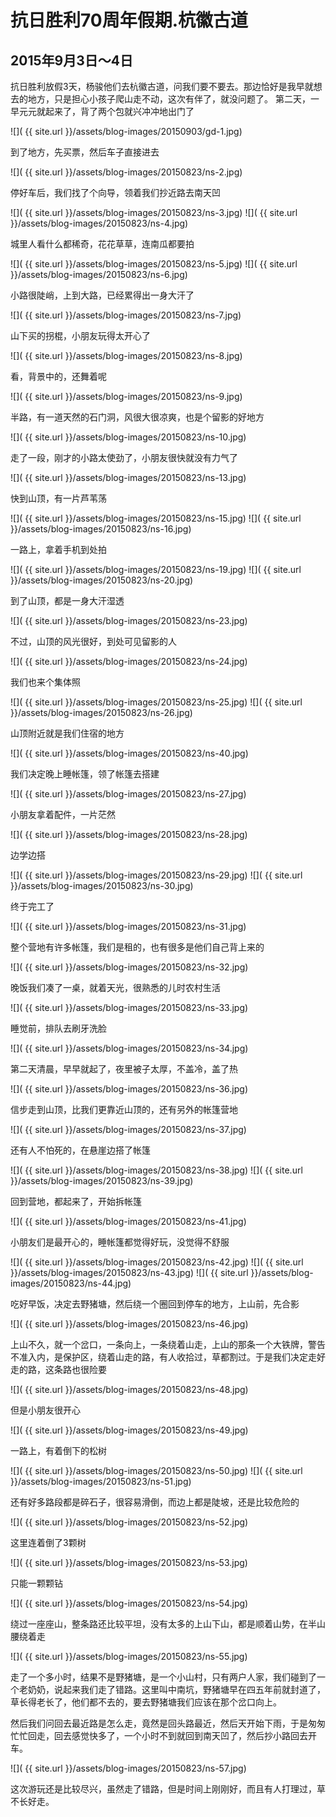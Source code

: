 抗日胜利70周年假期.杭徽古道
=======================
2015年9月3日～4日
-----------------------
抗日胜利放假3天，杨骏他们去杭徽古道，问我们要不要去。那边恰好是我早就想去的地方，只是担心小孩子爬山走不动，这次有伴了，就没问题了。
第二天，一早元元就起来了，背了两个包就兴冲冲地出门了

![]( {{ site.url }}/assets/blog-images/20150903/gd-1.jpg)

到了地方，先买票，然后车子直接进去

![]( {{ site.url }}/assets/blog-images/20150823/ns-2.jpg)

停好车后，我们找了个向导，领着我们抄近路去南天凹

![]( {{ site.url }}/assets/blog-images/20150823/ns-3.jpg)
![]( {{ site.url }}/assets/blog-images/20150823/ns-4.jpg)

城里人看什么都稀奇，花花草草，连南瓜都要拍

![]( {{ site.url }}/assets/blog-images/20150823/ns-5.jpg)
![]( {{ site.url }}/assets/blog-images/20150823/ns-6.jpg)

小路很陡峭，上到大路，已经累得出一身大汗了

![]( {{ site.url }}/assets/blog-images/20150823/ns-7.jpg)

山下买的拐棍，小朋友玩得太开心了

![]( {{ site.url }}/assets/blog-images/20150823/ns-8.jpg)

看，背景中的，还舞着呢

![]( {{ site.url }}/assets/blog-images/20150823/ns-9.jpg)

半路，有一道天然的石门洞，风很大很凉爽，也是个留影的好地方

![]( {{ site.url }}/assets/blog-images/20150823/ns-10.jpg)

走了一段，刚才的小路太使劲了，小朋友很快就没有力气了

![]( {{ site.url }}/assets/blog-images/20150823/ns-13.jpg)

快到山顶，有一片芦苇荡

![]( {{ site.url }}/assets/blog-images/20150823/ns-15.jpg)
![]( {{ site.url }}/assets/blog-images/20150823/ns-16.jpg)

一路上，拿着手机到处拍

![]( {{ site.url }}/assets/blog-images/20150823/ns-19.jpg)
![]( {{ site.url }}/assets/blog-images/20150823/ns-20.jpg)

到了山顶，都是一身大汗湿透

![]( {{ site.url }}/assets/blog-images/20150823/ns-23.jpg)

不过，山顶的风光很好，到处可见留影的人

![]( {{ site.url }}/assets/blog-images/20150823/ns-24.jpg)

我们也来个集体照

![]( {{ site.url }}/assets/blog-images/20150823/ns-25.jpg)
![]( {{ site.url }}/assets/blog-images/20150823/ns-26.jpg)

山顶附近就是我们住宿的地方

![]( {{ site.url }}/assets/blog-images/20150823/ns-40.jpg)

我们决定晚上睡帐篷，领了帐篷去搭建

![]( {{ site.url }}/assets/blog-images/20150823/ns-27.jpg)

小朋友拿着配件，一片茫然

![]( {{ site.url }}/assets/blog-images/20150823/ns-28.jpg)

边学边搭

![]( {{ site.url }}/assets/blog-images/20150823/ns-29.jpg)
![]( {{ site.url }}/assets/blog-images/20150823/ns-30.jpg)

终于完工了

![]( {{ site.url }}/assets/blog-images/20150823/ns-31.jpg)

整个营地有许多帐篷，我们是租的，也有很多是他们自己背上来的

![]( {{ site.url }}/assets/blog-images/20150823/ns-32.jpg)

晚饭我们凑了一桌，就着天光，很熟悉的儿时农村生活

![]( {{ site.url }}/assets/blog-images/20150823/ns-33.jpg)

睡觉前，排队去刷牙洗脸

![]( {{ site.url }}/assets/blog-images/20150823/ns-34.jpg)

第二天清晨，早早就起了，夜里被子太厚，不盖冷，盖了热

![]( {{ site.url }}/assets/blog-images/20150823/ns-36.jpg)

信步走到山顶，比我们更靠近山顶的，还有另外的帐篷营地

![]( {{ site.url }}/assets/blog-images/20150823/ns-37.jpg)

还有人不怕死的，在悬崖边搭了帐篷

![]( {{ site.url }}/assets/blog-images/20150823/ns-38.jpg)
![]( {{ site.url }}/assets/blog-images/20150823/ns-39.jpg)

回到营地，都起来了，开始拆帐篷

![]( {{ site.url }}/assets/blog-images/20150823/ns-41.jpg)

小朋友们是最开心的，睡帐篷都觉得好玩，没觉得不舒服

![]( {{ site.url }}/assets/blog-images/20150823/ns-42.jpg)
![]( {{ site.url }}/assets/blog-images/20150823/ns-43.jpg)
![]( {{ site.url }}/assets/blog-images/20150823/ns-44.jpg)

吃好早饭，决定去野猪塘，然后绕一个圈回到停车的地方，上山前，先合影

![]( {{ site.url }}/assets/blog-images/20150823/ns-46.jpg)

上山不久，就一个岔口，一条向上，一条绕着山走，上山的那条一个大铁牌，警告不准入内，是保护区，绕着山走的路，有人收拾过，草都割过。于是我们决定走好走的路，这条路也很险要

![]( {{ site.url }}/assets/blog-images/20150823/ns-48.jpg)

但是小朋友很开心

![]( {{ site.url }}/assets/blog-images/20150823/ns-49.jpg)

一路上，有着倒下的松树

![]( {{ site.url }}/assets/blog-images/20150823/ns-50.jpg)
![]( {{ site.url }}/assets/blog-images/20150823/ns-51.jpg)

还有好多路段都是碎石子，很容易滑倒，而边上都是陡坡，还是比较危险的

![]( {{ site.url }}/assets/blog-images/20150823/ns-52.jpg)

这里连着倒了3颗树

![]( {{ site.url }}/assets/blog-images/20150823/ns-53.jpg)

只能一颗颗钻

![]( {{ site.url }}/assets/blog-images/20150823/ns-54.jpg)

绕过一座座山，整条路还比较平坦，没有太多的上山下山，都是顺着山势，在半山腰绕着走

![]( {{ site.url }}/assets/blog-images/20150823/ns-55.jpg)

走了一个多小时，结果不是野猪塘，是一个小山村，只有两户人家，我们碰到了一个老奶奶，说起来我们走了错路。这里叫中南坑，野猪塘早在四五年前就封道了，草长得老长了，他们都不去的，要去野猪塘我们应该在那个岔口向上。

然后我们问回去最近路是怎么走，竟然是回头路最近，然后天开始下雨，于是匆匆忙忙回走，回去感觉快多了，一个小时不到就回到南天凹了，然后抄小路回去开车。

![]( {{ site.url }}/assets/blog-images/20150823/ns-57.jpg)

这次游玩还是比较尽兴，虽然走了错路，但是时间上刚刚好，而且有人打理过，草不长好走。











